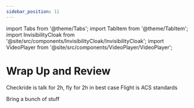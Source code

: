 ```yaml
---
sidebar_position: 11
---
```

import Tabs from '@theme/Tabs';
import TabItem from '@theme/TabItem';
import InvisibilityCloak from '@site/src/components/InvisibilityCloak/InvisibilityCloak';
import VideoPlayer from '@site/src/components/VideoPlayer/VideoPlayer';

# Wrap Up and Review

Checkride is talk for 2h, fly for 2h in best case
Flight is ACS standards

Bring a bunch of stuff